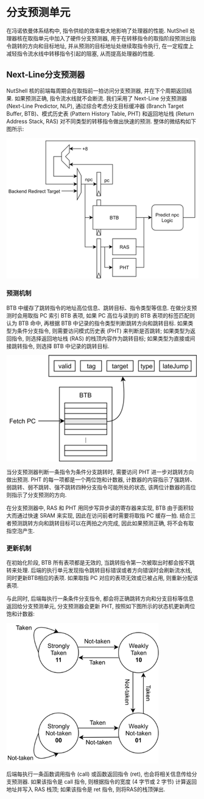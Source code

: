 # 分支预测单元

在冯诺依曼体系结构中, 指令供给的效率极大地影响了处理器的性能. NutShell 处理器核在取指单元中加入了硬件分支预测器, 用于在转移指令的取指阶段预测出指令跳转的方向和目标地址, 并从预测的目标地址处继续取指令执行, 在一定程度上减轻指令流水线中转移指令引起的阻塞, 从而提高处理器的性能.

## Next-Line分支预测器

NutShell 核的前端每周期会在取指前一拍访问分支预测器, 并在下个周期返回结果. 如果预测正确, 指令流水线就不会断流. 我们采用了 Next-Line 分支预测器 (Next-Line Predictor, NLP), 通过综合考虑分支目标缓冲器 (Branch Target Buffer, BTB)、模式历史表 (Pattern History Table, PHT) 和返回地址栈 (Return Address Stack, RAS) 对不同类型的转移指令做出快速的预测. 整体的微结构如下图所示:

<img src="pic/BPU-NutShell.jpg" width="600" />



### 预测机制

BTB 中缓存了跳转指令的地址高位信息、跳转目标、指令类型等信息. 在做分支预测时会用取指 PC 索引 BTB 表项, 如果 PC 高位与读到的 BTB 表项的标签匹配则认为 BTB 命中, 再根据 BTB 中记录的指令类型判断跳转方向和跳转目标. 如果类型为条件分支指令, 则需要访问模式历史表 (PHT) 来判断是否跳转; 如果类型为返回指令, 则选择返回地址栈 (RAS) 的栈顶内容作为跳转目标; 如果类型为直接或间接跳转指令, 则选择 BTB 中记录的跳转目标.

<img src="pic/BTB-NutShell.jpg" width="500" />

当分支预测器判断一条指令为条件分支跳转时, 需要访问 PHT 进一步对跳转方向做出预测. PHT 的每一项都是一个两位饱和计数器, 计数器的内容指示了强跳转、弱跳转、弱不跳转、强不跳转四种分支指令可能所处的状态, 该两位计数器的高位则指示了分支预测的方向.

在分支预测器中, RAS 和 PHT 用同步写异步读的寄存器来实现, BTB 由于面积较大而通过快速 SRAM 来实现, 因此在访问前者时需要将取指 PC 缓存一拍. 结合三者预测跳转方向和跳转目标可以在两拍之内完成, 因此如果预测正确, 将不会有取指空泡产生.

### 更新机制

在初始化阶段, BTB 所有表项都是无效的, 当跳转指令第一次被取出时都会按不跳转来处理. 后端的执行单元发现指令跳转目标错误或者方向错误时会刷新流水线, 同时更新BTB相应的表项. 如果取指 PC 对应的表项无效或已被占用, 则重新分配该表项.

与此同时, 后端每执行一条条件分支指令, 都会将正确跳转方向和分支目标等信息返回给分支预测单元, 分支预测器会更新 PHT, 按照如下图所示的状态机更新两位饱和计数器: 

<img src="pic/PHT-NutShell.jpg" width="400" /> 

后端每执行一条函数调用指令 (call) 或函数返回指令 (ret), 也会将相关信息传给分支预测器. 如果该指令是 call 指令, 则根据指令的宽度 (4 字节或 2 字节) 计算返回地址并写入 RAS 栈顶; 如果该指令是 ret 指令, 则将RAS的栈顶弹出.
